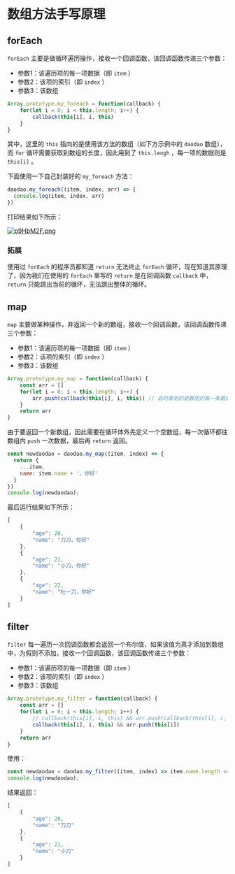 # 数组方法手写原理

## forEach

`forEach` 主要是做循环遍历操作，接收一个回调函数，该回调函数传递三个参数：

- 参数1：该遍历项的每一项数据（即 `item` ）
- 参数2：该项的索引（即 `index` ）
- 参数3：该数组

```js
Array.prototype.my_foreach = function(callback) {
    for(let i = 0; i < this.length; i++) {
        callback(this[i], i, this)
    }
}
```

其中，这里的 `this` 指向的是使用该方法的数组（如下方示例中的 `daodao` 数组），而 `for` 循环需要获取到数组的长度，因此用到了 `this.lengh` ，每一项的数据则是 `this[i]` 。

下面使用一下自己封装好的 `my_foreach` 方法：

```js
daodao.my_foreach((item, index, arr) => {
  console.log(item, index, arr)
})
```

打印结果如下所示：

[![p9HbM2F.png](https://s1.ax1x.com/2023/05/25/p9HbM2F.png)](https://imgse.com/i/p9HbM2F)

### 拓展

使用过 `forEach` 的程序员都知道 `return` 无法终止 `forEach` 循环，现在知道其原理了，因为我们在使用的 `forEach` 里写的 `return` 是在回调函数 `callback` 中，`return` 只能跳出当前的循环，无法跳出整体的循环。

## map

`map` 主要做某种操作，并返回一个新的数组，接收一个回调函数，该回调函数传递三个参数：

- 参数1：该遍历项的每一项数据（即 `item` ）
- 参数2：该项的索引（即 `index` ）
- 参数3：该数组

```js
Array.prototype.my_map = function(callback) {
    const arr = []
    for(let i = 0; i < this.length; i++) {
        arr.push(callback(this[i], i, this)) // 此时拿到的是数组的每一条数据
    }
    return arr
}
```

由于要返回一个新数组，因此需要在循环体外先定义一个空数组，每一次循环都往数组内 `push` 一次数据，最后再 `return` 返回。

```js
const newdaodao = daodao.my_map((item, index) => {
  return {
    ...item,
    name: item.name + '，你好'
  }
})
console.log(newdaodao);
```

最后运行结果如下所示：

```js
[
    {
        "age": 20,
        "name": "刀刀，你好"
    },
    {
        "age": 21,
        "name": "小刀，你好"
    },
    {
        "age": 22,
        "name": "杜一刀，你好"
    }
]
```

## filter

`filter` 每一遍历一次回调函数都会返回一个布尔值，如果该值为真才添加到数组中，为假则不添加，接收一个回调函数，该回调函数传递三个参数：

- 参数1：该遍历项的每一项数据（即 `item` ）
- 参数2：该项的索引（即 `index` ）
- 参数3：该数组

```js
Array.prototype.my_filter = function(callback) {
    const arr = []
    for(let i = 0; i < this.length; i++) {
        // callback(this[i], i, this) && arr.push(callback(this[i], i, this)) // 这么写的话最终返回的结果是：(2) [true, true].因为此时拿到的是一个布尔值
        callback(this[i], i, this) && arr.push(this[i])
    }
    return arr
}
```

使用：

```js
const newdaodao = daodao.my_filter((item, index) => item.name.length <= 2)
console.log(newdaodao);
```

结果返回：

```js
[
    {
        "age": 20,
        "name": "刀刀"
    },
    {
        "age": 21,
        "name": "小刀"
    }
]
```

